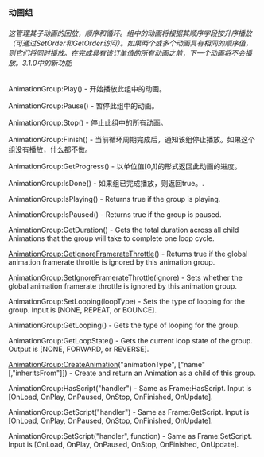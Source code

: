 ### 动画组

###### 这管理其子动画的回放，顺序和循环。组中的动画将根据其顺序字段按升序播放（可通过SetOrder和GetOrder访问）。如果两个或多个动画具有相同的顺序值，则它们将同时播放。在完成具有该订单值的所有动画之前，下一个动画将不会播放。3.1.0中的新功能

AnimationGroup:Play\(\) - 开始播放此组中的动画。

AnimationGroup:Pause\(\) - 暂停此组中的动画。

AnimationGroup:Stop\(\) - 停止此组中的所有动画。

AnimationGroup:Finish\(\) - 当前循环周期完成后，通知该组停止播放。如果这个组没有播放，什么都不做。

AnimationGroup:GetProgress\(\) - 以单位值\[0,1\]的形式返回此动画的进度。

AnimationGroup:IsDone\(\) - 如果组已完成播放，则返回true。.

AnimationGroup:IsPlaying\(\) - Returns true if the group is playing.

AnimationGroup:IsPaused\(\) - Returns true if the group is paused.

AnimationGroup:GetDuration\(\) - Gets the total duration across all child Animations that the group will take to complete one loop cycle.

[AnimationGroup:GetIgnoreFramerateThrottle](https://wow.gamepedia.com/API_AnimationGroup_GetIgnoreFramerateThrottle)\(\) - Returns true if the global animation framerate throttle is ignored by this animation group.

[AnimationGroup:SetIgnoreFramerateThrottle](https://wow.gamepedia.com/API_AnimationGroup_SetIgnoreFramerateThrottle)\(ignore\) - Sets whether the global animation framerate throttle is ignored by this animation group.

AnimationGroup:SetLooping\(loopType\) - Sets the type of looping for the group. Input is \[NONE, REPEAT, or BOUNCE\].

AnimationGroup:GetLooping\(\) - Gets the type of looping for the group.

AnimationGroup:GetLoopState\(\) - Gets the current loop state of the group. Output is \[NONE, FORWARD, or REVERSE\].

[AnimationGroup:CreateAnimation](https://wow.gamepedia.com/API_AnimationGroup_CreateAnimation)\("animationType", \["name"\[,"inheritsFrom"\]\]\) - Create and return an Animation as a child of this group.

AnimationGroup:HasScript\("handler"\) - Same as Frame:HasScript. Input is \[OnLoad, OnPlay, OnPaused, OnStop, OnFinished, OnUpdate\].

AnimationGroup:GetScript\("handler"\) - Same as Frame:GetScript. Input is \[OnLoad, OnPlay, OnPaused, OnStop, OnFinished, OnUpdate\].

AnimationGroup:SetScript\("handler", function\) - Same as Frame:SetScript. Input is \[OnLoad, OnPlay, OnPaused, OnStop, OnFinished, OnUpdate\].

